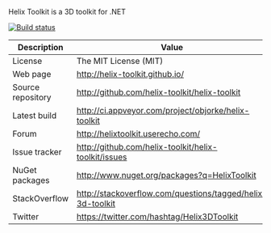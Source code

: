 Helix Toolkit is a 3D toolkit for .NET

[![Build status](https://ci.appveyor.com/api/projects/status/tmqafdk9p7o98gw7)](https://ci.appveyor.com/project/objorke/helix-toolkit)

Description         | Value
--------------------|-----------------------
License             | The MIT License (MIT)
Web page            | http://helix-toolkit.github.io/
Source repository   | http://github.com/helix-toolkit/helix-toolkit
Latest build        | http://ci.appveyor.com/project/objorke/helix-toolkit
Forum               | http://helixtoolkit.userecho.com/
Issue tracker       | http://github.com/helix-toolkit/helix-toolkit/issues
NuGet packages      | http://www.nuget.org/packages?q=HelixToolkit
StackOverflow       | http://stackoverflow.com/questions/tagged/helix-3d-toolkit
Twitter             | https://twitter.com/hashtag/Helix3DToolkit
